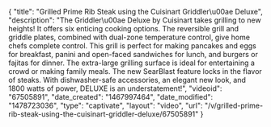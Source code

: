 {
    "title": "Grilled Prime Rib Steak using the Cuisinart Griddler\u00ae Deluxe",
    "description": "The Griddler\u00ae Deluxe by Cuisinart takes grilling to new heights! It offers six enticing cooking options. The reversible grill and griddle plates, combined with dual-zone temperature control, give home chefs complete control. This grill is perfect for making pancakes and eggs for breakfast, panini and open-faced sandwiches for lunch, and burgers or fajitas for dinner. The extra-large grilling surface is ideal for entertaining a crowd or making family meals. The new SearBlast feature locks in the flavor of steaks. With dishwasher-safe accessories, an elegant new look, and 1800 watts of power, DELUXE is an understatement!",
    "videoid": "67505891",
    "date_created": "1467997464",
    "date_modified": "1478723036",
    "type": "captivate",
    "layout": "video",
    "url": "\/v\/grilled-prime-rib-steak-using-the-cuisinart-griddler-deluxe\/67505891"
}